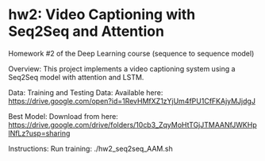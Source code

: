 # hw2: Video Captioning with Seq2Seq and Attention
Homework #2 of the Deep Learning course (sequence to sequence model)

Overview:
This project implements a video captioning system using a Seq2Seq model with attention and LSTM.

Data:
Training and Testing Data: Available here: https://drive.google.com/open?id=1RevHMfXZ1zYjUm4fPU1CfFKAjyMJjdgJ

Best Model: Download from here: https://drive.google.com/drive/folders/10cb3_ZqyMoHtTGjJTMAANfJWKHplNfLz?usp=sharing

Instructions:
Run training:
./hw2_seq2seq_AAM.sh
